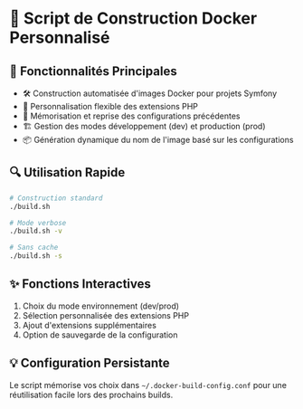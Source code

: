 # 🐳 Script de Construction Docker Personnalisé 

## 🚀 Fonctionnalités Principales

- 🛠️ Construction automatisée d'images Docker pour projets Symfony
- 🔧 Personnalisation flexible des extensions PHP
- 💾 Mémorisation et reprise des configurations précédentes
- 🏗️ Gestion des modes développement (dev) et production (prod)
- 📦 Génération dynamique du nom de l'image basé sur les configurations

## 🔍 Utilisation Rapide

```bash
# Construction standard
./build.sh

# Mode verbose
./build.sh -v

# Sans cache
./build.sh -s
```

## ✨ Fonctions Interactives

1. Choix du mode environnement (dev/prod)
2. Sélection personnalisée des extensions PHP
3. Ajout d'extensions supplémentaires
4. Option de sauvegarde de la configuration

## 💡 Configuration Persistante

Le script mémorise vos choix dans `~/.docker-build-config.conf` pour une réutilisation facile lors des prochains builds.
